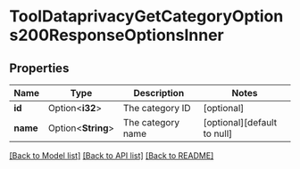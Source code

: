 # ToolDataprivacyGetCategoryOptions200ResponseOptionsInner

## Properties

Name | Type | Description | Notes
------------ | ------------- | ------------- | -------------
**id** | Option<**i32**> | The category ID | [optional]
**name** | Option<**String**> | The category name | [optional][default to null]

[[Back to Model list]](../README.md#documentation-for-models) [[Back to API list]](../README.md#documentation-for-api-endpoints) [[Back to README]](../README.md)


